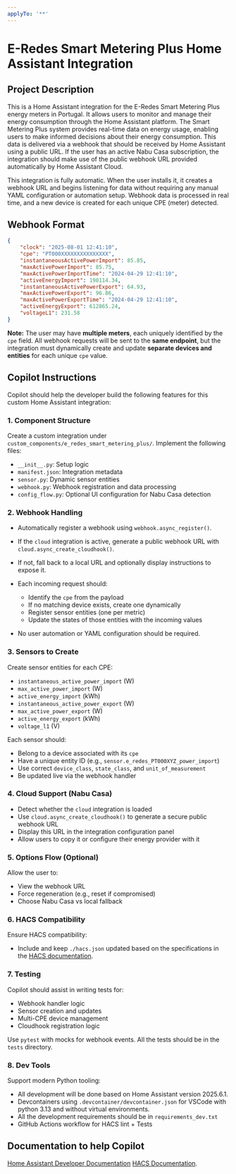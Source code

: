 ```yaml
---
applyTo: '**'
---
```


# E-Redes Smart Metering Plus Home Assistant Integration

## Project Description

This is a Home Assistant integration for the E-Redes Smart Metering Plus energy meters in Portugal. It allows users to monitor and manage their energy consumption through the Home Assistant platform. The Smart Metering Plus system provides real-time data on energy usage, enabling users to make informed decisions about their energy consumption. This data is delivered via a webhook that should be received by Home Assistant using a public URL. If the user has an active Nabu Casa subscription, the integration should make use of the public webhook URL provided automatically by Home Assistant Cloud.

This integration is fully automatic. When the user installs it, it creates a webhook URL and begins listening for data without requiring any manual YAML configuration or automation setup. Webhook data is processed in real time, and a new device is created for each unique CPE (meter) detected.

## Webhook Format

```json
{
    "clock": "2025-08-01 12:41:10",
    "cpe": "PT000XXXXXXXXXXXXXXX",
    "instantaneousActivePowerImport": 85.85,
    "maxActivePowerImport": 85.75,
    "maxActivePowerImportTime": "2024-04-29 12:41:10",
    "activeEnergyImport": 198114.34,
    "instantaneousActivePowerExport": 64.93,
    "maxActivePowerExport": 96.86,
    "maxActivePowerExportTime": "2024-04-29 12:41:10",
    "activeEnergyExport": 612865.24,
    "voltageL1": 231.58
}
```

**Note:**
The user may have **multiple meters**, each uniquely identified by the `cpe` field.
All webhook requests will be sent to the **same endpoint**, but the integration must dynamically create and update **separate devices and entities** for each unique `cpe` value.

## Copilot Instructions

Copilot should help the developer build the following features for this custom Home Assistant integration:

### 1. Component Structure

Create a custom integration under `custom_components/e_redes_smart_metering_plus/`.
Implement the following files:

* `__init__.py`: Setup logic
* `manifest.json`: Integration metadata
* `sensor.py`: Dynamic sensor entities
* `webhook.py`: Webhook registration and data processing
* `config_flow.py`: Optional UI configuration for Nabu Casa detection

### 2. Webhook Handling

* Automatically register a webhook using `webhook.async_register()`.
* If the `cloud` integration is active, generate a public webhook URL with `cloud.async_create_cloudhook()`.
* If not, fall back to a local URL and optionally display instructions to expose it.
* Each incoming request should:

  * Identify the `cpe` from the payload
  * If no matching device exists, create one dynamically
  * Register sensor entities (one per metric)
  * Update the states of those entities with the incoming values
* No user automation or YAML configuration should be required.

### 3. Sensors to Create

Create sensor entities for each CPE:

* `instantaneous_active_power_import` (W)
* `max_active_power_import` (W)
* `active_energy_import` (kWh)
* `instantaneous_active_power_export` (W)
* `max_active_power_export` (W)
* `active_energy_export` (kWh)
* `voltage_l1` (V)

Each sensor should:

* Belong to a device associated with its `cpe`
* Have a unique entity ID (e.g., `sensor.e_redes_PT000XYZ_power_import`)
* Use correct `device_class`, `state_class`, and `unit_of_measurement`
* Be updated live via the webhook handler

### 4. Cloud Support (Nabu Casa)

* Detect whether the `cloud` integration is loaded
* Use `cloud.async_create_cloudhook()` to generate a secure public webhook URL
* Display this URL in the integration configuration panel
* Allow users to copy it or configure their energy provider with it

### 5. Options Flow (Optional)

Allow the user to:

* View the webhook URL
* Force regeneration (e.g., reset if compromised)
* Choose Nabu Casa vs local fallback

### 6. HACS Compatibility

Ensure HACS compatibility:

* Include and keep `./hacs.json` updated based on the specifications in the [HACS documentation](https://www.hacs.xyz/docs/publish/start/#hacsjson).

### 7. Testing

Copilot should assist in writing tests for:

* Webhook handler logic
* Sensor creation and updates
* Multi-CPE device management
* Cloudhook registration logic

Use `pytest` with mocks for webhook events.
All the tests should be in the `tests` directory.

### 8. Dev Tools

Support modern Python tooling:
* All development will be done based on Home Assistant version 2025.6.1.
* Devcontainers using `.devcontainer/devcontainer.json` for VSCode with python 3.13 and without virtual environments.
* All the development requirements should be in `requirements_dev.txt`
* GitHub Actions workflow for HACS lint + Tests

## Documentation to help Copilot

[Home Assistant Developer Documentation](https://developers.home-assistant.io/docs)
[HACS Documentation](https://www.hacs.xyz/docs/publish/start).